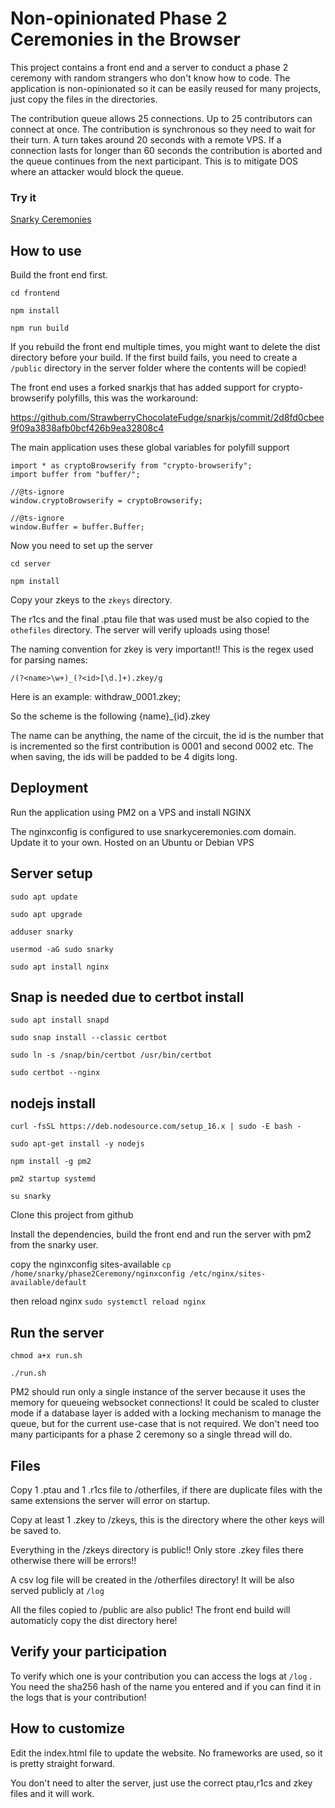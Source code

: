 # Non-opinionated Phase 2 Ceremonies in the Browser


This project contains a front end and a server to conduct a phase 2 ceremony with random strangers who don't know how to code.
The application is non-opinionated so it can be easily reused for many projects, just copy the files in the directories.

The contribution queue allows 25 connections. Up to 25 contributors can connect at once. The contribution is synchronous so they need to wait for their turn. A turn takes around 20 seconds with a remote VPS. If a connection lasts for longer than 60 seconds the contribution is aborted and the queue continues from the next participant. This is to mitigate DOS where an attacker would block the queue.

### Try it

[Snarky Ceremonies](https://snarkyceremonies.com)

## How to use

Build the front end first.

`cd frontend`

`npm install`

`npm run build`

If you rebuild the front end multiple times, you might want to delete the dist directory before your build.
If the first build fails, you need to create a `/public` directory in the server folder where the contents will be copied!

The front end uses a forked snarkjs that has added support for crypto-browserify polyfills, this was the workaround:

https://github.com/StrawberryChocolateFudge/snarkjs/commit/2d8fd0cbee9f09a3838afb0bcf426b9ea32808c4

The main application uses these global variables for polyfill support

```
import * as cryptoBrowserify from "crypto-browserify";
import buffer from "buffer/";

//@ts-ignore
window.cryptoBrowserify = cryptoBrowserify;

//@ts-ignore
window.Buffer = buffer.Buffer;

```

Now you need to set up the server

`cd server`

`npm install`

Copy your zkeys to the `zkeys` directory. 

The r1cs and the final .ptau file that was used must be also copied to the `othefiles` directory. The server will verify uploads using those!

The naming convention for zkey is very important!!
This is the regex used for parsing names:

`/(?<name>\w+)_(?<id>[\d.]+).zkey/g`

Here is an example: withdraw_0001.zkey;

So the scheme is the following {name}_{id}.zkey

The name can be anything, the name of the circuit, the id is the number that is incremented so the first contribution is 0001 and second 0002 etc.
The when saving, the ids will be padded to be 4 digits long.

## Deployment
Run the application using PM2 on a VPS and install NGINX

The nginxconfig is configured to use snarkyceremonies.com domain. Update it to your own.
Hosted on an Ubuntu or Debian VPS

## Server setup

`sudo apt update`

`sudo apt upgrade`

`adduser snarky`

`usermod -aG sudo snarky`

`sudo apt install nginx`

## Snap is needed due to certbot install
`sudo apt install snapd`

`sudo snap install --classic certbot`

`sudo ln -s /snap/bin/certbot /usr/bin/certbot`

`sudo certbot --nginx`

## nodejs install

`curl -fsSL https://deb.nodesource.com/setup_16.x | sudo -E bash -`

`sudo apt-get install -y nodejs`

`npm install -g pm2`

`pm2 startup systemd`


`su snarky`

Clone this project from github 

Install the dependencies, build the front end and run the server with pm2 from the snarky user.

copy the nginxconfig sites-available
`cp /home/snarky/phase2Ceremony/nginxconfig /etc/nginx/sites-available/default `

then reload nginx
`sudo systemctl reload nginx`

## Run the server

`chmod a+x run.sh` 

`./run.sh`

PM2 should run only a single instance of the server because it uses the memory for queueing websocket connections!
It could be scaled to cluster mode if a database layer is added with a locking mechanism to manage the queue, but for the current use-case that is not required.
We don't need too many participants for a phase 2 ceremony so a single thread will do.

## Files

Copy 1 .ptau and 1 .r1cs file to /otherfiles, if there are duplicate files with the same extensions the server will error on startup.

Copy at least 1 .zkey to /zkeys, this is the directory where the other keys will be saved to.

Everything in the /zkeys directory is public!! Only store .zkey files there otherwise there will be errors!!

A csv log file will be created in the /otherfiles directory! It will be also served publicly at `/log`

All the files copied to /public are also public! The front end build will automaticly copy the dist directory here!


## Verify your participation

To verify which one is your contribution you can access the logs at `/log` . You need the sha256 hash of the name you entered and if you can find it in the logs that is your contribution!

## How to customize

Edit the index.html file to update the website. No frameworks are used, so it is pretty straight forward.

You don't need to alter the server, just use the correct ptau,r1cs and zkey files and it will work.